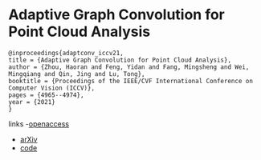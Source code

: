 # Adaptive Graph Convolution for Point Cloud Analysis

```
@inproceedings{adaptconv_iccv21,
title = {Adaptive Graph Convolution for Point Cloud Analysis},
author = {Zhou, Haoran and Feng, Yidan and Fang, Mingsheng and Wei, Mingqiang and Qin, Jing and Lu, Tong},
booktitle = {Proceedings of the IEEE/CVF International Conference on Computer Vision (ICCV)},
pages = {4965--4974},
year = {2021}
}
```

links
-[openaccess](http://openaccess.thecvf.com//content/ICCV2021/html/Zhou_Adaptive_Graph_Convolution_for_Point_Cloud_Analysis_ICCV_2021_paper.html)
- [arXiv](https://arxiv.org/abs/2108.08035)
- [code](https://github.com/hrzhou2/AdaptConv-master)
